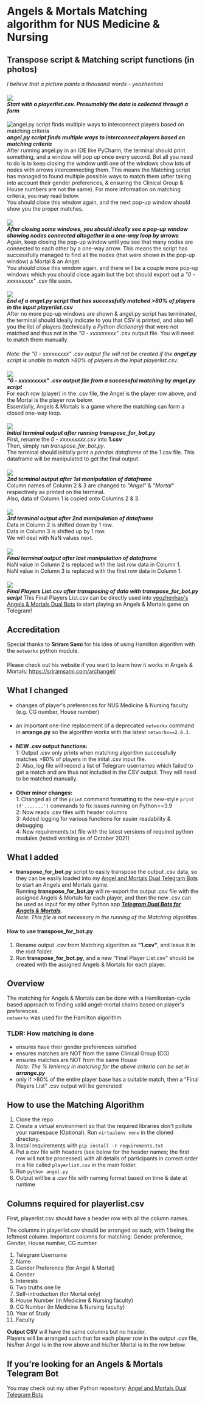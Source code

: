 # Angels & Mortals Matching algorithm for NUS Medicine & Nursing
## Transpose script & Matching script functions (in photos)
*I believe that a picture paints a thousand words - yeozhenhao*
####
![](botPics/matchinput.png)\
***Start with a playerlist.csv. Presumably the data is collected through a form***
####
![angel.py script finds multiple ways to interconnect players based on matching criteria](botPics/match1.png)\
***angel.py script finds multiple ways to interconnect players based on matching criteria***\
After running angel.py in an IDE like PyCharm, 
the terminal should print something, and a window will 
pop up once every second. But all you need to do is to 
keep closing the window until one of the windows show 
lots of nodes with arrows interconnecting them. 
This means the Matching script has managed to found multiple
possible ways to match them (after taking into account their
gender preferences, & ensuring the Clinical Group & House numbers
are not the same). For more information on matching criteria,
you may read below.\
You should close this window again, and the next pop-up window should
show you the proper matches.
####
![](botPics/match2.png)\
***After closing some windows, you should ideally see a pop-up window showing nodes connected altogether in a one-way loop by arrows***\
Again, keep closing the pop-up window until you see that many nodes are
connected to each other by a one-way arrow. This means the script has
successfully managed to find all the nodes (that were shown in the pop-up window)
a Mortal & an Angel.\
You should close this window again, and there will be a couple more pop-up windows which
you should close again but the bot should export out a *"0 - xxxxxxxxx"* .csv file soon. 
####
![](botPics/match3.png)\
***End of a angel.py script that has successfully matched >80% of players in the input playerlist.csv***\
After no more pop-up windows are shown & angel.py script has terminated, the terminal 
should ideally indicate to you that CSV is printed, and also tell you the list of players (technically a *Python dictionary*) 
that were not matched and thus not in the *"0 - xxxxxxxxx"* .csv output file. You will need to match them manually.
####
*Note: the *"0 - xxxxxxxxx"* .csv output file will not be created if the **angel.py** script is unable to match >80% of players in the input playerlist.csv.*
####
![](botPics/matchoutput.png)\
***"0 - xxxxxxxxx" .csv output file from a successful matching by angel.py script***\
For each row (player) in the .csv file, the Angel is the player row above, and the Mortal is the player row below.\
Essentially, Angels & Mortals is a game where the matching can form a closed one-way loop.
####
![](botPics/transpose1.png)\
***Initial terminal output after running transpose_for_bot.py***\
First, rename the *0 - xxxxxxxxx.csv* into **1.csv**\
Then, simply run *transpose_for_bot.py*.\
The terminal should initially print a *pandas dataframe* of the 1.csv file.
This dataframe will be manipulated to get the final output.

####
![](botPics/transpose2.png)\
***2nd terminal output after 1st manipulation of dataframe***\
Column names of Column 2 & 3 are changed to *"Angel"* & *"Mortal"* respectively as printed on the terminal.\
Also, data of Column 1 is copied onto Columns 2 & 3.
####
![](botPics/transpose3.png)\
***3rd terminal output after 2nd manipulation of dataframe***\
Data in Column 2 is shifted down by 1 row.\
Data in Column 3 is shifted up by 1 row.\
We will deal with NaN values next.
####
![](botPics/transpose4.png)\
***Final terminal output after last manipulation of dataframe***\
NaN value in Column 2 is replaced with the last row data in Column 1.\
NaN value in Column 3 is replaced with the first row data in Column 1.
####
![](botPics/transposeoutput.png)\
***Final Players List.csv after transposing of data with transpose_for_bot.py script***
This Final Players List.csv can be directly used into [yeozhenhao's Angels & Mortals Dual Bots](https://github.com/yeozhenhao/Angels_Mortals_bot)
to start playing an Angels & Mortals game on Telegram!
####

## Accreditation
Special thanks to **Sriram Sami** for his idea of using Hamilton algorithm with the `networkx` python module.
####
Please check out his website if you want to learn how it works in Angels & Mortals: https://sriramsami.com/archangel/

## What I changed
- changes of player's preferences for NUS Medicine & Nursing faculty (e.g. CG number, House number)
####
- an important one-line replacement of a deprecated `networkx` command in **arrange.py** so the algorithm works with the latest `networkx==2.6.3`.
####
- **NEW .csv output functions:**\
1: Output .csv only prints when matching algorithm successfully matches >80% of players in the inital .csv input file.\
2: Also, log file will record a list of Telegram usernames which failed to get a match and are thus not included in the CSV output. They will need to be matched manually.
####
- **Other minor changes:**\
1: Changed all of the `print` command formatting to the new-style `print (f'.......')` commands to fix issues running on Python==3.9\
2: Now reads .csv files with header columns\
3: Added logging for various functions for easier readability & debugging\
4: New requirements.txt file with the latest versions of required python modules (tested working as of October 2021)

## What I added
- **transpose_for_bot.py** script to easily transpose the output .csv data, so they can be easily loaded into my [Angel and Mortals Dual Telegram Bots](https://github.com/yeozhenhao/Angels_Mortals_bot) to start an Angels and Mortals game.\
Running **transpose_for_bot.py** will re-export the output .csv file with the assigned Angels & Mortals for each player, and then the new .csv can be used as input for my other Python app ***[Telegram Dual Bots for Angels & Mortals](https://github.com/yeozhenhao/Angels_Mortals_bot)***.\
*Note: This file is not necessary in the running of the Matching algorithm.*
#### How to use transpose_for_bot.py
1. Rename output .csv from Matching algorithm as **"1.csv"**, and leave it in the root folder.
2. Run **transpose_for_bot.py**, and a new "Final Player List.csv" should be created with the assigned Angels & Mortals for each player.

## Overview
The matching for Angels & Mortals can be done with a Hamiltonian-cycle based approach to finding valid angel-mortal chains based on player's preferences.\
`networkx` was used for the Hamilton algorithm.

### TLDR: How matching is done
- ensures have their gender preferences satisfied
- ensures matches are NOT from the same Clinical Group (CG)
- ensures matches are NOT from the same House\
*Note: The % leniency in matching for the above criteria can be set in **arrange.py***
- only if >80% of the entire player base has a suitable match, then a "Final Players List" .csv output will be generated

## How to use the Matching Algorithm
1. Clone the repo
2. Create a virtual environment so that the required libraries don't pollute your namespace (Optional). Run `virtualenv venv` in the cloned directory.
3. Install requirements with `pip install -r requirements.txt`
4. Put a csv file with headers (see below for the header names; the first row will not be processed) with all details of participants in correct order in a file called `playerlist.csv` in the main folder.
5. Run `python angel.py`
6. Output will be a .csv file with naming format based on time & date at runtime


## Columns required for playerlist.csv
First, playerlist.csv should have a header row with all the column names.

The columns in playerlist.csv should be arranged as such, with 1 being the leftmost column. Important columns for matching: Gender preference, Gender, House number, CG number.


1. Telegram Username
2. Name
3. Gender Preference (for Angel & Mortal)
4. Gender
5. Interests 
6. Two truths one lie
7. Self-introduction (for Mortal only)
8. House Number (in Medicine & Nursing faculty)
9. CG Number (in Medicine & Nursing faculty)
10. Year of Study
11. Faculty

**Output CSV** will have the same columns but no header.\
Players will be arranged such that for each player row in the output .csv file, his/her Angel is in the row above and his/her Mortal is in the row below.

## If you're looking for an Angels & Mortals Telegram Bot
You may check out my other Python repository: [Angel and Mortals Dual Telegram Bots](https://github.com/yeozhenhao/Angels_Mortals_bot)